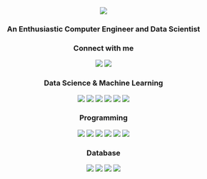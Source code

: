 <p align="center">
<img src="https://github.com/HalukSumen/HalukSumen/blob/main/header.gif?"></img> 
</p>
<h3 align="center">An Enthusiastic Computer Engineer and Data Scientist</h3>


<h3 align="center">Connect with me</h3>
<p align="center">
<a href="https://www.linkedin.com/in/haluksumen/"><img src="https://img.shields.io/badge/LinkedIn-0077B5?style=for-the-badge&logo=linkedin&logoColor=white"></a>
<a href="mailto:haluksumen@gmail.com"><img src="https://img.shields.io/badge/Gmail-D14836?style=for-the-badge&logo=gmail&logoColor=white"></a>


</p>
<h3 align="center">Data Science & Machine Learning</h3>
<p align="center">
   <a href="#"><img src="https://img.shields.io/badge/Pandas-150458?style=for-the-badge&logo=pandas&logoColor=white"></a>
   <a href="#"><img src="https://img.shields.io/badge/scikit--learn-F7931E?style=for-the-badge&logo=scikit-learn&logoColor=white"></a>
   <a href="#"><img src="https://img.shields.io/badge/numpy-013243?style=for-the-badge&logo=numpy&logoColor=white"></a>
   <a href="#"><img src="https://img.shields.io/badge/matplotlib-47A248?style=for-the-badge&logo=matplotlib&logoColor=white"></a>
   <a href="#"><img src="https://img.shields.io/badge/seaborn-BE3939?style=for-the-badge&logo=matplotlib&logoColor=white"></a>
   <a href="#"><img src="https://img.shields.io/badge/keras-D00000?style=for-the-badge&logo=keras&logoColor=white"></a>
</p> 

<h3 align="center">Programming</h3>
<p align="center">
   <a href="#"><img src="https://img.shields.io/badge/Python-3776AB?style=for-the-badge&logo=python&logoColor=white"></a>
   <a href="#"><img src="https://img.shields.io/badge/Java-ED8B00?style=for-the-badge&logo=java&logoColor=white"></a>
   <a href="#"><img src="https://img.shields.io/badge/C-00599C?style=for-the-badge&logo=c&logoColor=white"></a>
   <a href="#"><img src="https://img.shields.io/badge/HTML5-E34F26?style=for-the-badge&logo=html5&logoColor=white"></a>
   <a href="#"><img src="https://img.shields.io/badge/CSS3-1572B6?style=for-the-badge&logo=css3&logoColor=white"></a>
   <a href="#"><img src="https://img.shields.io/badge/JavaScript-F7DF1E?style=for-the-badge&logo=javascript&logoColor=black"></a>
</p>

<h3 align="center">Database</h3>
<p align="center">
   <a href="#"><img src="https://img.shields.io/badge/SQL-4479A1?style=for-the-badge&logo=sql&logoColor=white"></a>
   <a href="#"><img src="https://img.shields.io/badge/MySQL-4479A1?style=for-the-badge&logo=mysql&logoColor=white"></a>
   <a href="#"><img src="https://img.shields.io/badge/NoSQL-D00000?style=for-the-badge&logo=nosql&logoColor=white"></a>
   <a href="#"><img src="https://img.shields.io/badge/MongoDB-47A248?style=for-the-badge&logo=mongodb&logoColor=white"></a>
</p>
 
 
 
 
 
 
